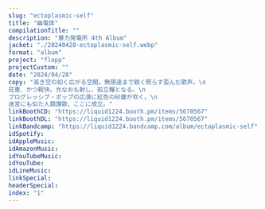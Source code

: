```yaml
---
slug: "ectoplasmic-self"
title: "幽電体"
compilationTitle: ""
description: "華力発電所 4th Album"
jacket: "./20240428-ectoplasmic-self.webp"
format: "album"
project: "flopp"
projectCustom: ""
date: "2024/04/28"
copy: "高き空の如く広がる空間。無限遠まで鋭く照らす歪んだ歌声。\n
荘重、かつ軽快。光なおも射し、孤立糧となる。\n
プログレッシブ・ポップの広漠に紅色の砂塵が吹く。\n
迷宮にも似た人類讃歌、ここに成立。"
linkBoothCD: "https://liquid1224.booth.pm/items/5670567"
linkBoothDL: "https://liquid1224.booth.pm/items/5670567"
linkBandcamp: "https://liquid1224.bandcamp.com/album/ectoplasmic-self"
idSpotify: 
idAppleMusic: 
idAmazonMusic: 
idYouTubeMusic: 
idYouTube: 
idLineMusic: 
linkSpecial: 
headerSpecial: 
index: "1"
---
```

